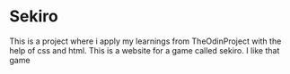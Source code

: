 # Sekiro

This is a project where i apply my learnings from TheOdinProject with the help of css and html. This is a website for a game called sekiro. I like that game
